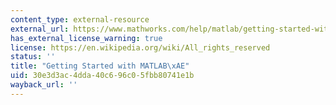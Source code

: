 ```yaml
---
content_type: external-resource
external_url: https://www.mathworks.com/help/matlab/getting-started-with-matlab.html
has_external_license_warning: true
license: https://en.wikipedia.org/wiki/All_rights_reserved
status: ''
title: "Getting Started with MATLAB\xAE"
uid: 30e3d3ac-4dda-40c6-96c0-5fbb80741e1b
wayback_url: ''
---
```

